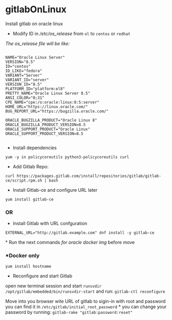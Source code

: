 # gitlabOnLinux
Install gitlab on oracle linux


- Modify ID in */etc/os_release* from `ol` to `centos` or `redhat`

*The os_release file will be like:*

````

NAME="Oracle Linux Server"
VERSION="8.5"
ID="centos"
ID_LIKE="fedora"
VARIANT="Server"
VARIANT_ID="server"
VERSION_ID="8.5"
PLATFORM_ID="platform:el8"
PRETTY_NAME="Oracle Linux Server 8.5"
ANSI_COLOR="0;31"
CPE_NAME="cpe:/o:oracle:linux:8:5:server"
HOME_URL="https://linux.oracle.com/"
BUG_REPORT_URL="https://bugzilla.oracle.com/"

ORACLE_BUGZILLA_PRODUCT="Oracle Linux 8"
ORACLE_BUGZILLA_PRODUCT_VERSION=8.5
ORACLE_SUPPORT_PRODUCT="Oracle Linux"
ORACLE_SUPPORT_PRODUCT_VERSION=8.5


````


- Install dependencies

`yum -y in policycoreutils python3-policycoreutils curl`


- Add Gitlab Repo:

`curl https://packages.gitlab.com/install/repositories/gitlab/gitlab-ce/script.rpm.sh | bash`


* Install Gitlab-ce and configure URL later

`yum install gitlab-ce`

### OR 

* Install Gitlab with URL confguration

`EXTERNAL_URL="http://gitlab.example.com" dnf install -y gitlab-ce`


\* Run the next commands *for oracle docker img* before move 

### *Docker only
`yum install hostname`



- Reconfigure and start Gitlab 

open new terminal session and start `runsvdir` 
`/opt/gitlab/embedded/bin/runsvdir-start`
 and run:
`gitlab-ctl reconfigure`


Move into you browser wite URL of gitlab to sigin-in with root and password you can find it in 
`/etc/gitlab/initial_root_password`
\* you can change your password by running:
`gitlab-rake "gitlab:password:reset"`





